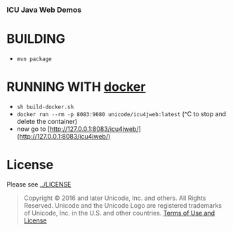 ### ICU Java Web Demos

# BUILDING

- `mvn package`

# RUNNING WITH [docker](https://docker.io)

- `sh build-docker.sh`
- `docker run --rm -p 8083:9080 unicode/icu4jweb:latest`  (^C to stop and delete the container)
- now go to [http://127.0.0.1:8083/icu4jweb/](http://127.0.0.1:8083/icu4jweb/)

# License

Please see [../LICENSE](../LICENSE)

> Copyright © 2016 and later Unicode, Inc. and others. All Rights Reserved.
Unicode and the Unicode Logo are registered trademarks 
of Unicode, Inc. in the U.S. and other countries.
[Terms of Use and License](http://www.unicode.org/copyright.html)
